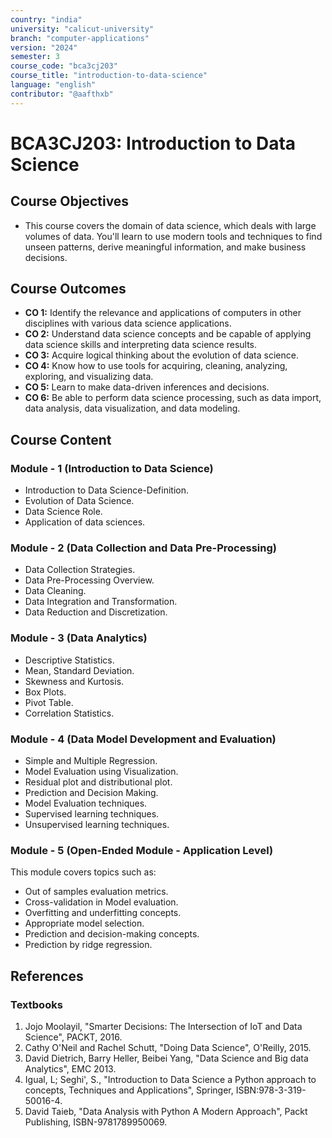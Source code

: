 ```yaml
---
country: "india"
university: "calicut-university"
branch: "computer-applications"
version: "2024"
semester: 3
course_code: "bca3cj203"
course_title: "introduction-to-data-science"
language: "english"
contributor: "@aafthxb"
---
```


# BCA3CJ203: Introduction to Data Science

## Course Objectives
* This course covers the domain of data science, which deals with large volumes of data. You'll learn to use modern tools and techniques to find unseen patterns, derive meaningful information, and make business decisions.

## Course Outcomes
* **CO 1:** Identify the relevance and applications of computers in other disciplines with various data science applications.
* **CO 2:** Understand data science concepts and be capable of applying data science skills and interpreting data science results.
* **CO 3:** Acquire logical thinking about the evolution of data science.
* **CO 4:** Know how to use tools for acquiring, cleaning, analyzing, exploring, and visualizing data.
* **CO 5:** Learn to make data-driven inferences and decisions.
* **CO 6:** Be able to perform data science processing, such as data import, data analysis, data visualization, and data modeling.

## Course Content

### Module - 1 (Introduction to Data Science)
* Introduction to Data Science-Definition.
* Evolution of Data Science.
* Data Science Role. 
* Application of data sciences.

### Module - 2 (Data Collection and Data Pre-Processing)
* Data Collection Strategies.
* Data Pre-Processing Overview.
* Data Cleaning.
* Data Integration and Transformation.
* Data Reduction and Discretization.

### Module - 3 (Data Analytics)
* Descriptive Statistics.
* Mean, Standard Deviation.
* Skewness and Kurtosis.
* Box Plots.
* Pivot Table.
* Correlation Statistics.

### Module - 4 (Data Model Development and Evaluation)
* Simple and Multiple Regression.
* Model Evaluation using Visualization.
* Residual plot and distributional plot.
* Prediction and Decision Making.
* Model Evaluation techniques.
* Supervised learning techniques.
* Unsupervised learning techniques.

### Module - 5 (Open-Ended Module - Application Level)
This module covers topics such as:
* Out of samples evaluation metrics.
* Cross-validation in Model evaluation.
* Overfitting and underfitting concepts.
* Appropriate model selection.
* Prediction and decision-making concepts.
* Prediction by ridge regression.

## References
### Textbooks 
1. Jojo Moolayil, "Smarter Decisions: The Intersection of IoT and Data Science", PACKT, 2016.
2. Cathy O'Neil and Rachel Schutt, "Doing Data Science", O'Reilly, 2015.
3. David Dietrich, Barry Heller, Beibei Yang, "Data Science and Big data Analytics", EMC 2013.
4. Igual, L; Seghi', S., "Introduction to Data Science a Python approach to concepts, Techniques and Applications", Springer, ISBN:978-3-319-50016-4.
5. David Taieb, "Data Analysis with Python A Modern Approach", Packt Publishing, ISBN-9781789950069.